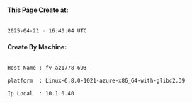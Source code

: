 
   
#### This Page Create at:

```bash

2025-04-21 - 16:40:04 UTC

```

#### Create By Machine:

```bash

Host Name : fv-az1778-693

platform  : Linux-6.8.0-1021-azure-x86_64-with-glibc2.39

Ip Local  : 10.1.0.40

```

